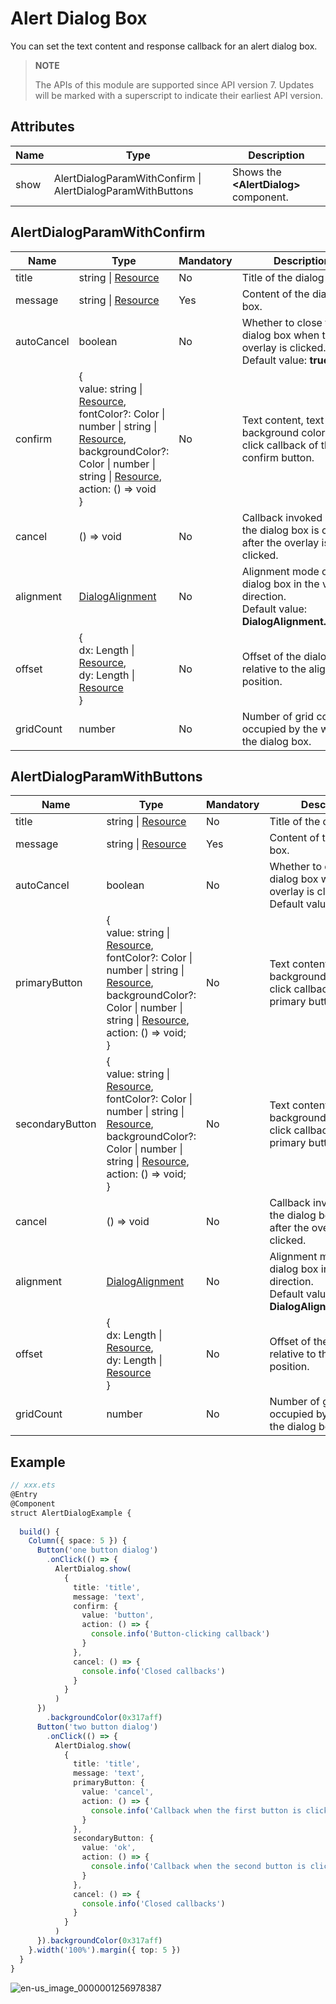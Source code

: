 # Alert Dialog Box

You can set the text content and response callback for an alert dialog box.

>  **NOTE**
>
> The APIs of this module are supported since API version 7. Updates will be marked with a superscript to indicate their earliest API version.


## Attributes

| Name   | Type | Description|
| ---- | --------------- | -------- |
| show | AlertDialogParamWithConfirm \| AlertDialogParamWithButtons  | Shows the **\<AlertDialog>** component. |

## AlertDialogParamWithConfirm
| Name      | Type    | Mandatory    | Description        |
| ---------- | ---------------- | ---------- | ------------------------------- |
| title      | string \| [Resource](ts-types.md#resource) | No   | Title of the dialog box.|
| message    | string \| [Resource](ts-types.md#resource) | Yes   | Content of the dialog box.|
| autoCancel | boolean | No  | Whether to close the dialog box when the overlay is clicked.<br>Default value: **true**|
| confirm    | {<br>value: string \| [Resource](ts-types.md#resource),<br>fontColor?: Color \| number \| string \| [Resource](ts-types.md#resource),<br>backgroundColor?: Color \| number \| string \| [Resource](ts-types.md#resource),<br>action: () =&gt; void<br>} | No  | Text content, text color, background color, and click callback of the confirm button.|
| cancel     | () =&gt; void      | No    | Callback invoked when the dialog box is closed after the overlay is clicked.|
| alignment  | [DialogAlignment](ts-methods-custom-dialog-box.md#dialogalignment) | No  | Alignment mode of the dialog box in the vertical direction.<br>Default value: **DialogAlignment.Default**|
| offset     | {<br/>dx: Length \| [Resource](ts-types.md#resource),<br/>dy: Length  \| [Resource](ts-types.md#resource)<br/>} | No    | Offset of the dialog box relative to the alignment position.|
| gridCount  | number                       | No    | Number of grid columns occupied by the width of the dialog box.         |

## AlertDialogParamWithButtons
| Name            | Type               | Mandatory    | Description                    |
| --------------- | ---------------------- | ------------ | --------------------- |
| title           | string \| [Resource](ts-types.md#resource) | No    | Title of the dialog box.             |
| message         | string \| [Resource](ts-types.md#resource) | Yes    | Content of the dialog box.             |
| autoCancel      | boolean           | No  | Whether to close the dialog box when the overlay is clicked.<br>Default value: **true**     |
| primaryButton   | {<br>value: string \| [Resource](ts-types.md#resource),<br>fontColor?: Color \| number \| string \| [Resource](ts-types.md#resource),<br>backgroundColor?: Color \| number \| string \| [Resource](ts-types.md#resource),<br>action: () =&gt; void;<br>} | No| Text content, text color, background color, and click callback of the primary button.|
| secondaryButton | {<br>value: string \| [Resource](ts-types.md#resource),<br>fontColor?: Color \| number \| string \| [Resource](ts-types.md#resource),<br>backgroundColor?: Color \| number \| string \| [Resource](ts-types.md#resource),<br>action: () =&gt; void;<br>} | No | Text content, text color, background color, and click callback of the primary button.|
| cancel          | () =&gt; void      | No | Callback invoked when the dialog box is closed after the overlay is clicked.        |
| alignment       | [DialogAlignment](ts-methods-custom-dialog-box.md#dialogalignment) | No  | Alignment mode of the dialog box in the vertical direction.<br>Default value: **DialogAlignment.Default**|
| offset          | {<br/>dx: Length \| [Resource](ts-types.md#resource),<br/>dy: Length  \| [Resource](ts-types.md#resource)<br/>} | No | Offset of the dialog box relative to the alignment position.|
| gridCount       | number                       | No | Number of grid columns occupied by the width of the dialog box.         |

## Example

```ts
// xxx.ets
@Entry
@Component
struct AlertDialogExample {
  
  build() {
    Column({ space: 5 }) {
      Button('one button dialog')
        .onClick(() => {
          AlertDialog.show(
            {
              title: 'title',
              message: 'text',
              confirm: {
                value: 'button',
                action: () => {
                  console.info('Button-clicking callback')
                }
              },
              cancel: () => {
                console.info('Closed callbacks')
              }
            }
          )
      })
        .backgroundColor(0x317aff)
      Button('two button dialog')
        .onClick(() => {
          AlertDialog.show(
            {
              title: 'title',
              message: 'text',
              primaryButton: {
                value: 'cancel',
                action: () => {
                  console.info('Callback when the first button is clicked')
                }
              },
              secondaryButton: {
                value: 'ok',
                action: () => {
                  console.info('Callback when the second button is clicked')
                }
              },
              cancel: () => {
                console.info('Closed callbacks')
              }
            }
          )
      }).backgroundColor(0x317aff)
    }.width('100%').margin({ top: 5 })
  }
}
```

![en-us_image_0000001256978387](figures/en-us_image_0000001256978387.gif)
